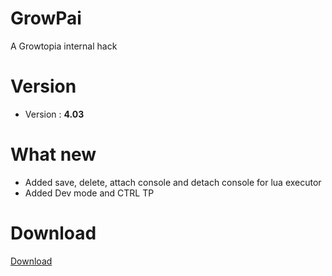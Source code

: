 # GrowPai
A Growtopia internal hack
# Version
* Version : <b>4.03</b>
# What new
* Added save, delete, attach console and detach console for lua executor
* Added Dev mode and CTRL TP
# Download
[Download](https://carapedi.id/T7UbIRi)
